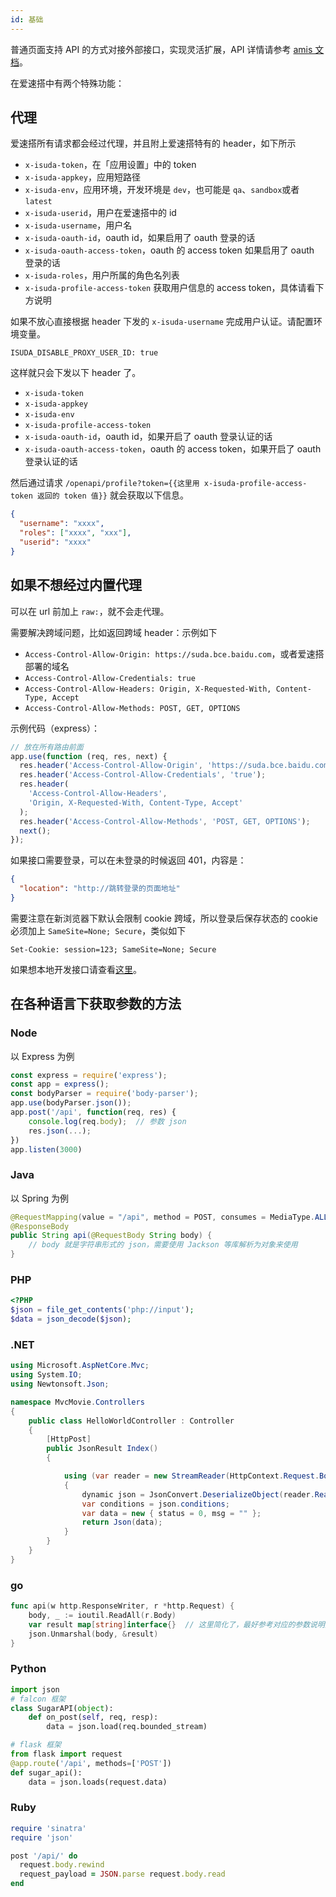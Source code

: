```yaml
---
id: 基础
---
```


普通页面支持 API 的方式对接外部接口，实现灵活扩展，API 详情请参考 [amis 文档](https://baidu.gitee.io/amis/zh-CN/docs/types/api)。

在爱速搭中有两个特殊功能：

## 代理

爱速搭所有请求都会经过代理，并且附上爱速搭特有的 header，如下所示

- `x-isuda-token`，在「应用设置」中的 token
- `x-isuda-appkey`，应用短路径
- `x-isuda-env`，应用环境，开发环境是 `dev`，也可能是 `qa`、`sandbox`或者`latest`
- `x-isuda-userid`，用户在爱速搭中的 id
- `x-isuda-username`，用户名
- `x-isuda-oauth-id`，oauth id，如果启用了 oauth 登录的话
- `x-isuda-oauth-access-token`，oauth 的 access token 如果启用了 oauth 登录的话
- `x-isuda-roles`，用户所属的角色名列表
- `x-isuda-profile-access-token` 获取用户信息的 access token，具体请看下方说明

如果不放心直接根据 header 下发的 `x-isuda-username` 完成用户认证。请配置环境变量。

```
ISUDA_DISABLE_PROXY_USER_ID: true
```

这样就只会下发以下 header 了。

- `x-isuda-token`
- `x-isuda-appkey`
- `x-isuda-env`
- `x-isuda-profile-access-token`
- `x-isuda-oauth-id`，oauth id，如果开启了 oauth 登录认证的话
- `x-isuda-oauth-access-token`，oauth 的 access token，如果开启了 oauth 登录认证的话

然后通过请求 `/openapi/profile?token={{这里用 x-isuda-profile-access-token 返回的 token 值}}`
就会获取以下信息。

```json
{
  "username": "xxxx",
  "roles": ["xxxx", "xxx"],
  "userid": "xxxx"
}
```

## 如果不想经过内置代理

可以在 url 前加上 `raw:`，就不会走代理。

需要解决跨域问题，比如返回跨域 header：示例如下

- `Access-Control-Allow-Origin: https://suda.bce.baidu.com`，或者爱速搭部署的域名
- `Access-Control-Allow-Credentials: true`
- `Access-Control-Allow-Headers: Origin, X-Requested-With, Content-Type, Accept`
- `Access-Control-Allow-Methods: POST, GET, OPTIONS`

示例代码（express）：

```javascript
// 放在所有路由前面
app.use(function (req, res, next) {
  res.header('Access-Control-Allow-Origin', 'https://suda.bce.baidu.com');
  res.header('Access-Control-Allow-Credentials', 'true');
  res.header(
    'Access-Control-Allow-Headers',
    'Origin, X-Requested-With, Content-Type, Accept'
  );
  res.header('Access-Control-Allow-Methods', 'POST, GET, OPTIONS');
  next();
});
```

如果接口需要登录，可以在未登录的时候返回 401，内容是：

```json
{
  "location": "http://跳转登录的页面地址"
}
```

需要注意在新浏览器下默认会限制 cookie 跨域，所以登录后保存状态的 cookie 必须加上 `SameSite=None; Secure`，类似如下

```
Set-Cookie: session=123; SameSite=None; Secure
```

如果想本地开发接口请查看[这里](./本地开发调试.md)。

## 在各种语言下获取参数的方法

### Node

以 Express 为例

```js
const express = require('express');
const app = express();
const bodyParser = require('body-parser');
app.use(bodyParser.json());
app.post('/api', function(req, res) {
    console.log(req.body);  // 参数 json
    res.json(...);
})
app.listen(3000)
```

### Java

以 Spring 为例

```java
@RequestMapping(value = "/api", method = POST, consumes = MediaType.ALL_VALUE, produces = MediaType.APPLICATION_JSON_UTF8_VALUE)
@ResponseBody
public String api(@RequestBody String body) {
    // body 就是字符串形式的 json，需要使用 Jackson 等库解析为对象来使用
}

```

### PHP

```php
<?PHP
$json = file_get_contents('php://input');
$data = json_decode($json);
```

### .NET

```csharp
using Microsoft.AspNetCore.Mvc;
using System.IO;
using Newtonsoft.Json;

namespace MvcMovie.Controllers
{
    public class HelloWorldController : Controller
    {
        [HttpPost]
        public JsonResult Index()
        {

            using (var reader = new StreamReader(HttpContext.Request.Body))
            {
                dynamic json = JsonConvert.DeserializeObject(reader.ReadToEnd());
                var conditions = json.conditions;
                var data = new { status = 0, msg = "" };
                return Json(data);
            }
        }
    }
}
```

### go

```go
func api(w http.ResponseWriter, r *http.Request) {
    body, _ := ioutil.ReadAll(r.Body)
    var result map[string]interface{}  // 这里简化了，最好参考对应的参数说明文档创建 struct
    json.Unmarshal(body, &result)
}
```

### Python

```python
import json
# falcon 框架
class SugarAPI(object):
    def on_post(self, req, resp):
        data = json.load(req.bounded_stream)

# flask 框架
from flask import request
@app.route('/api', methods=['POST'])
def sugar_api():
    data = json.loads(request.data)

```

### Ruby

```ruby
require 'sinatra'
require 'json'

post '/api/' do
  request.body.rewind
  request_payload = JSON.parse request.body.read
end
```
